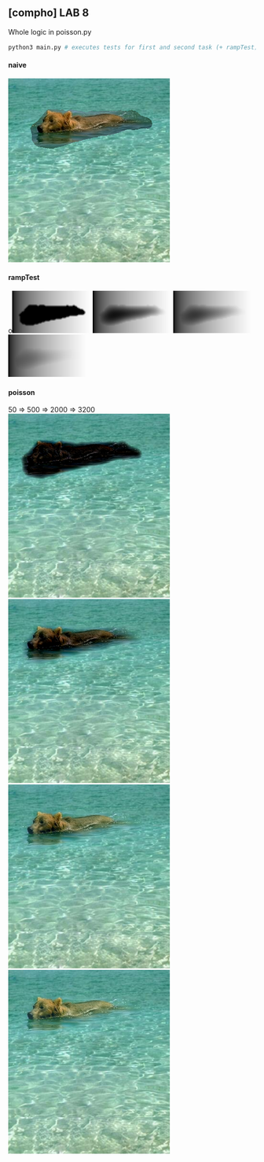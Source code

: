## [compho] LAB 8 


Whole logic in poisson.py  

```bash
python3 main.py # executes tests for first and second task (+ rampTest)
```


#### naive
![happy bear](results/naive.png "naive composition")

#### rampTest
o![0](results/ramp_1.png "1 step")
![50](results/ramp_50.png "50 steps")
![100](results/ramp_100.png "100 steps")
![200](results/ramp_200.png "200 steps")


#### poisson
50 => 500 => 2000 => 3200 
![50](results/poisson_50.png "50 steps")
![500](results/poisson_500.png "500 steps")
![2000](results/poisson_2000.png "2000 steps")
![3200](results/poisson_3200.png "3200 steps")



